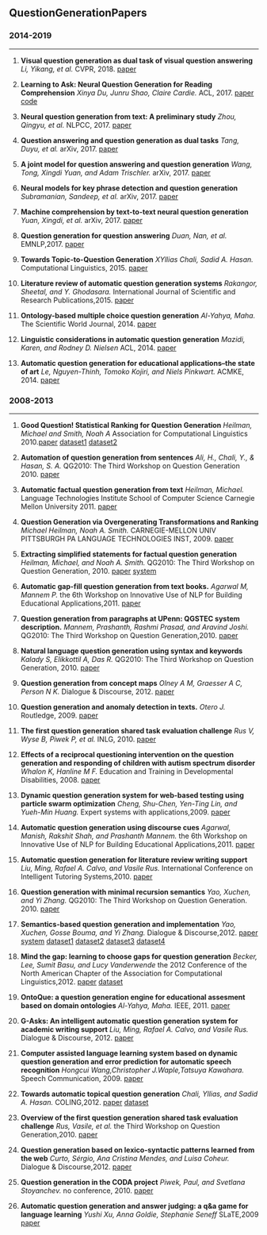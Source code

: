 ## QuestionGenerationPapers

### 2014-2019
---
1. **Visual question generation as dual task of visual question answering** *Li, Yikang, et al.* CVPR, 2018. [paper](http://openaccess.thecvf.com/content_cvpr_2018/papers/Li_Visual_Question_Generation_CVPR_2018_paper.pdf)

2. **Learning to Ask: Neural Question Generation for Reading Comprehension** *Xinya Du, Junru Shao, Claire Cardie.* ACL, 2017. [paper](https://www.aclweb.org/anthology/P17-1123) [code](https://github.com/xinyadu/nqg)

3. **Neural question generation from text: A preliminary study** *Zhou, Qingyu, et al.* NLPCC, 2017. [paper](https://link.springer.com/content/pdf/10.1007%2F978-3-319-73618-1_56.pdf)

4. **Question answering and question generation as dual tasks** *Tang, Duyu, et al.* arXiv, 2017. [paper](https://arxiv.org/pdf/1706.02027.pdf)

5. **A joint model for question answering and question generation** *Wang, Tong, Xingdi Yuan, and Adam Trischler.* arXiv, 2017. [paper](https://arxiv.org/pdf/1706.01450.pdf)


6. **Neural models for key phrase detection and question generation** *Subramanian, Sandeep, et al.* arXiv, 2017. [paper](https://arxiv.org/pdf/1706.04560.pdf)

7. **Machine comprehension by text-to-text neural question generation** *Yuan, Xingdi, et al.* arXiv, 2017. [paper](https://arxiv.org/pdf/1705.02012.pdf)

8. **Question generation for question answering** *Duan, Nan, et al.* EMNLP,2017. [paper](https://www.aclweb.org/anthology/D17-1090)

9. **Towards Topic-to-Question Generation** *XYllias Chali, Sadid A. Hasan.* Computational Linguistics, 2015. [paper](https://www.aclweb.org/anthology/J15-1001) 

10. **Literature review of automatic question generation systems** *Rakangor, Sheetal, and Y. Ghodasara.*  International Journal of Scientific and Research Publications,2015. [paper](https://s3.amazonaws.com/academia.edu.documents/36753843/ijsrp-p3757.pdf?AWSAccessKeyId=AKIAIWOWYYGZ2Y53UL3A&Expires=1555388885&Signature=VenSDasp6rWYhbrgqHhgx8G6YYM%3D&response-content-disposition=inline%3B%20filename%3DLiterature_Review_of_Automatic_Question.pdf)

11. **Ontology-based multiple choice question generation** *Al-Yahya, Maha.* The Scientific World Journal, 2014. [paper](https://www.hindawi.com/journals/tswj/2014/274949/abs/) 

12. **Linguistic considerations in automatic question generation** *Mazidi, Karen, and Rodney D. Nielsen* ACL, 2014. [paper](https://www.aclweb.org/anthology/P14-2053)

13. **Automatic question generation for educational applications–the state of art** *Le, Nguyen-Thinh, Tomoko Kojiri, and Niels Pinkwart.* ACMKE, 2014. [paper](https://link.springer.com/content/pdf/10.1007%2F978-3-319-06569-4.pdf) 



### 2008-2013
---
1. **Good Question! Statistical Ranking for Question Generation** *Heilman, Michael and Smith, Noah A* Association for Computational Linguistics 2010.[paper](http://delivery.acm.org/10.1145/1860000/1858085/p609-heilman.pdf?ip=121.249.15.170&id=1858085&acc=OPEN&key=BF85BBA5741FDC6E%2EEEBE655830483280%2E4D4702B0C3E38B35%2E6D218144511F3437&__acm__=1555327623_8e5f7f68882d1656b2670488e6b18042) [dataset1](http://en.wikipedia.org) [dataset2](http://simple.wikipedia.org)

2. **Automation of question generation from sentences** *Ali, H., Chali, Y., & Hasan, S. A.* QG2010: The Third Workshop on Question Generation  2010. [paper](https://s3.amazonaws.com/academia.edu.documents/30634122/QG2010-Proceedings.pdf?AWSAccessKeyId=AKIAIWOWYYGZ2Y53UL3A&Expires=1555331831&Signature=eQqkh5sgRtLlVgGcaJFHTYXip78%3D&response-content-disposition=inline%3B%20filename%3DQG2010_The_Third_Workshop_on_Question_Ge.pdf#page=63) 

3. **Automatic factual question generation from text** *Heilman, Michael.* Language Technologies Institute School of Computer Science Carnegie Mellon University 2011. [paper](https://lti.cs.cmu.edu/sites/default/files/research/thesis/2011/michael_heilman_automatic_factual_question_generation_for_reading_assessment.pdf)

4. **Question Generation via Overgenerating Transformations and Ranking** *Michael Heilman, Noah A. Smith.* CARNEGIE-MELLON UNIV PITTSBURGH PA LANGUAGE TECHNOLOGIES INST, 2009. [paper](https://apps.dtic.mil/dtic/tr/fulltext/u2/a531042.pdf)

5. **Extracting simplified statements for factual question generation** *Heilman, Michael, and Noah A. Smith.* QG2010: The Third Workshop on Question Generation, 2010. [paper](https://oro.open.ac.uk/22343/1/QG2010-Proceedings.pdf#page=16) [system](http://www.cs.cmu.edu/~ark/mheilman/qg-2010-workshop/)

6. **Automatic gap-fill question generation from text books.** *Agarwal M, Mannem P.* the 6th Workshop on Innovative Use of NLP for Building Educational Applications,2011. [paper](https://dl.acm.org/ft_gateway.cfm?id=2043139&ftid=1040278&dwn=1&CFID=63628366&CFTOKEN=5b421de94414c735-49C2A5B7-FB9F-496D-10A02377E2626CA2)

7. **Question generation from paragraphs at UPenn: QGSTEC system description.** *Mannem, Prashanth, Rashmi Prasad, and Aravind Joshi.* QG2010: The Third Workshop on Question Generation,2010. [paper](https://s3.amazonaws.com/academia.edu.documents/30634122/QG2010-Proceedings.pdf?AWSAccessKeyId=AKIAIWOWYYGZ2Y53UL3A&Expires=1555335084&Signature=E6m0WudzGC83W02tfwTPWJjEMk4%3D&response-content-disposition=inline%3B%20filename%3DQG2010_The_Third_Workshop_on_Question_Ge.pdf#page=89)

8. **Natural language question generation using syntax and keywords** *Kalady S, Elikkottil A, Das R.* QG2010: The Third Workshop on Question Generation, 2010. [paper](http://oro.open.ac.uk/22343/1/QG2010-Proceedings.pdf#page=6)

9. **Question generation from concept maps** *Olney A M, Graesser A C, Person N K.* Dialogue & Discourse, 2012. [paper](http://journals.linguisticsociety.org/elanguage/dad/article/download/1480/1480-5849-1-PB.pdf)

10. **Question generation and anomaly detection in texts.** *Otero J.*  Routledge, 2009. [paper](https://www.taylorfrancis.com/books/e/9781135591946/chapters/10.4324/9780203876428-12)

11. **The first question generation shared task evaluation challenge** *Rus V, Wyse B, Piwek P, et al.* INLG, 2010. [paper](http://oro.open.ac.uk/22345/1/QGSTEC-INLG-10.pdf)

12. **Effects of a reciprocal questioning intervention on the question generation and responding of children with autism spectrum disorder** *Whalon K, Hanline M F.* Education and Training in Developmental Disabilities, 2008. [paper](http://www.daddcec.org/Portals/0/CEC/Autism_Disabilities/Research/Publications/Education_Training_Development_Disabilities/2008v43_Journals/ETDD_200809v43n3p367-387_Effects_Reciprocal_Questioning_Intervention_Question_Generation.pdf) 

13. **Dynamic question generation system for web-based testing using particle swarm optimization** *Cheng, Shu-Chen, Yen-Ting Lin, and Yueh-Min Huang.* Expert systems with applications,2009. [paper](https://www.sciencedirect.com/science/article/pii/S0957417407004617/pdfft?md5=19ac4bba61cfdcd194831892a33f9553&pid=1-s2.0-S0957417407004617-main.pdf)

14. **Automatic question generation using discourse cues** *Agarwal, Manish, Rakshit Shah, and Prashanth Mannem.* the 6th Workshop on Innovative Use of NLP for Building Educational Applications,2011. [paper](https://dl.acm.org/ft_gateway.cfm?id=2043133&ftid=1040272&dwn=1&CFID=63749878&CFTOKEN=7eab4978630a47fb-63D759A8-B31D-FFEF-B52D7824959ACA75)

15. **Automatic question generation for literature review writing support** *Liu, Ming, Rafael A. Calvo, and Vasile Rus.* International Conference on Intelligent Tutoring Systems,2010. [paper](https://link.springer.com/content/pdf/10.1007%2F978-3-642-13388-6_9.pdf)

16. **Question generation with minimal recursion semantics** *Yao, Xuchen, and Yi Zhang.* QG2010: The Third Workshop on Question Generation. 2010. [paper](http://citeseerx.ist.psu.edu/viewdoc/download?doi=10.1.1.232.3140&rep=rep1&type=pdf)

17. **Semantics-based question generation and implementation** *Yao, Xuchen, Gosse Bouma, and Yi Zhang.*  Dialogue & Discourse,2012. [paper](http://journals.linguisticsociety.org/elanguage/dad/article/download/1439/1439-5842-1-PB.pdf) [system](http://code.google.com/p/mrsqg/) [dataset1](http://trec.nist.gov/data/qamain.html) [dataset2]( http://celct.isti.cnr.it/ResPubliQA/index.php?page=Pages/pastCampaigns.php) [dataset3](http://l2r.cs.uiuc.edu/~cogcomp/Data/QA/QC/) [dataset4](http://ir.mathcs.emory.edu/shared/)

18. **Mind the gap: learning to choose gaps for question generation** *Becker, Lee, Sumit Basu, and Lucy Vanderwende*  the 2012 Conference of the North American Chapter of the Association for Computational Linguistics,2012. [paper](http://delivery.acm.org/10.1145/2390000/2382150/p742-becker.pdf?ip=121.249.15.170&id=2382150&acc=OPEN&key=BF85BBA5741FDC6E%2EEEBE655830483280%2E4D4702B0C3E38B35%2E6D218144511F3437&__acm__=1555379189_0c54ff1a69f0ba187c91fe6af5dc30ad) [dataset](http://research.microsoft.com/~sumitb/questiongeneration)

19. **OntoQue: a question generation engine for educational assesment based on domain ontologies** *Al-Yahya, Maha.* IEEE, 2011. [paper](https://ieeexplore.ieee.org/stamp/stamp.jsp?tp=&arnumber=5992374) 

20. **G-Asks: An intelligent automatic question generation system for academic writing support** *Liu, Ming, Rafael A. Calvo, and Vasile Rus.* Dialogue & Discourse, 2012. [paper](https://journals.linguisticsociety.org/elanguage/dad/article/download/1463/1463-5845-1-PB.pdf)

21. **Computer assisted language learning system based on dynamic question generation and error prediction for automatic speech recognition** *Hongcui Wang,Christopher J.Waple,Tatsuya Kawahara.* Speech Communication, 2009.  [paper](https://ac.els-cdn.com/S0167639309000430/1-s2.0-S0167639309000430-main.pdf?_tid=2a4b9f67-dc08-4da8-aac1-890b4c7bc345&acdnat=1555382725_3cbfef57d6f7a7a60c4563132f7d93c5)

22. **Towards automatic topical question generation** *Chali, Yllias, and Sadid A. Hasan.* COLING,2012. [paper](https://www.aclweb.org/anthology/C12-1030) [dataset](http://www.questiongeneration.org/mediawik)

23. **Overview of the first question generation shared task evaluation challenge** *Rus, Vasile, et al.* the Third Workshop on Question Generation,2010. [paper](http://citeseerx.ist.psu.edu/viewdoc/download?doi=10.1.1.259.96&rep=rep1&type=pdf#page=50)

24. **Question generation based on lexico-syntactic patterns learned from the web** *Curto, Sérgio, Ana Cristina Mendes, and Luisa Coheur.* Dialogue & Discourse,2012. [paper](https://journals.linguisticsociety.org/elanguage/dad/article/download/1469/1469-5846-1-PB.pdf)

25. **Question generation in the CODA project** *Piwek, Paul, and Svetlana Stoyanchev.* no conference, 2010. [paper](http://oro.open.ac.uk/22324/1/PiwekStoyanchevQG2010.pdf)

26. **Automatic question generation and answer judging: a q&a game for language learning** *Yushi Xu, Anna Goldie, Stephanie Seneff* SLaTE,2009 [paper](https://www.isca-speech.org/archive/slate_2009/papers/sla9_057.pdf) 










































































































